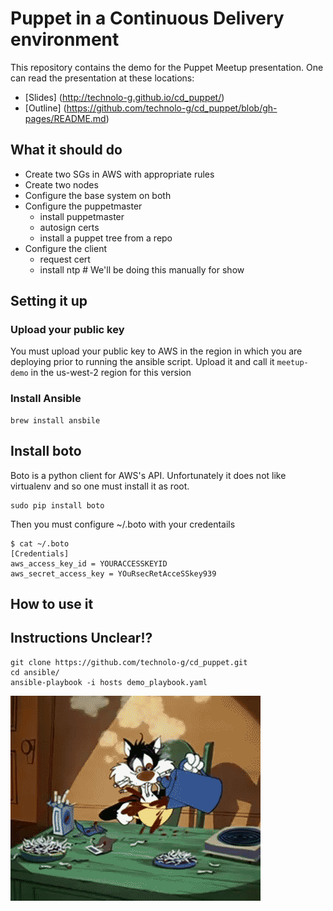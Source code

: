 # Puppet in a Continuous Delivery environment

This repository contains the demo for the Puppet Meetup
presentation. One can read the presentation at these locations:

* [Slides] (http://technolo-g.github.io/cd_puppet/)
* [Outline] (https://github.com/technolo-g/cd_puppet/blob/gh-pages/README.md)

## What it should do

- Create two SGs in AWS with appropriate rules
- Create two nodes
- Configure the base system on both
- Configure the puppetmaster
    - install puppetmaster
    - autosign certs
    - install a puppet tree from a repo
- Configure the client
    - request cert
    - install ntp # We'll be doing this manually for show



## Setting it up

### Upload your public key

You must upload your public key to AWS in the region in which
you are deploying prior to running the ansible script. 
Upload it and call it `meetup-demo` in the us-west-2 region for
this version

### Install Ansible
```shell
brew install ansbile
```

## Install boto
Boto is a python client for AWS's API. Unfortunately
it does not like virtualenv and so one must install
it as root.

```
sudo pip install boto
```

Then you must configure ~/.boto with your credentails

```
$ cat ~/.boto
[Credentials]
aws_access_key_id = YOURACCESSKEYID
aws_secret_access_key = YOuRsecRetAcceSSkey939
```

## How to use it
## Instructions Unclear!?

```
git clone https://github.com/technolo-g/cd_puppet.git
cd ansible/
ansible-playbook -i hosts demo_playbook.yaml
```
![](images/giphy.gif)

